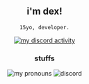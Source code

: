<div align="center">
  <h2>i'm dex!</h2>  
  <p><code>15yo, developer.</code></p>
  <a href="https://discord.com/users/884871236528771113">
    <img alt="my discord activity" src="https://lanyard.cnrad.dev/api/884871236528771113?bg=18191c&borderRadius=5px" />
  </a>
  
<h3>stuffs</h3>

</a>
<img alt="my pronouns" src="https://img.shields.io/endpoint?color=%23fff&label=my%20pronouns%3A&logo=handshake&logoColor=%23fff&url=https%3A%2F%2Fpronoundb.org%2Fshields%2F6396950f95ed6674fbc90f12" />
<img alt="discord" src="https://img.shields.io/static/v1?label=my%20discord%3A&message=@dex.arturia&color=5865F2&logo=discord&logoColor=white" />
</div>
